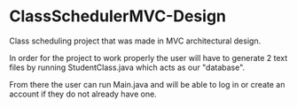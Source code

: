 # ClassSchedulerMVC-Design

Class scheduling project that was made in MVC architectural design.

In order for the project to work properly the user will have to generate 2 text files by running StudentClass.java which acts as our "database".

From there the user can run Main.java and will be able to log in or create an account if they do not already have one.
